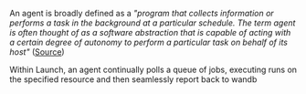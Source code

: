 An agent is broadly defined as a *"program that collects information or performs a task in the background at a particular schedule. The term agent is often thought of as a software abstraction that is capable of acting with a certain degree of autonomy to perform a particular task on behalf of its host"* ([Source](https://www.techopedia.com/definition/1292/agent#:~:text=Techopedia%20Explains%20Agent-,What%20Does%20Agent%20Mean%3F,on%20behalf%20of%20its%20host.))

Within Launch, an agent continually polls a queue of jobs, executing runs on the specified resource and then seamlessly report back to wandb

